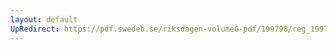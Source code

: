 ```yaml
---
layout: default
UpRedirect: https://pdf.swedeb.se/riksdagen-volumeG-pdf/199798/reg_199798/reg_199798_0069.pdf
---
```

